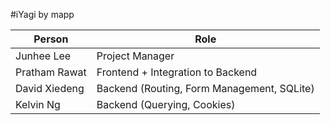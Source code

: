 #iYagi by mapp

Person | Role
------ | ----
Junhee Lee | Project Manager
Pratham Rawat | Frontend + Integration to Backend
David Xiedeng | Backend (Routing, Form Management, SQLite)
Kelvin Ng | Backend (Querying, Cookies)

